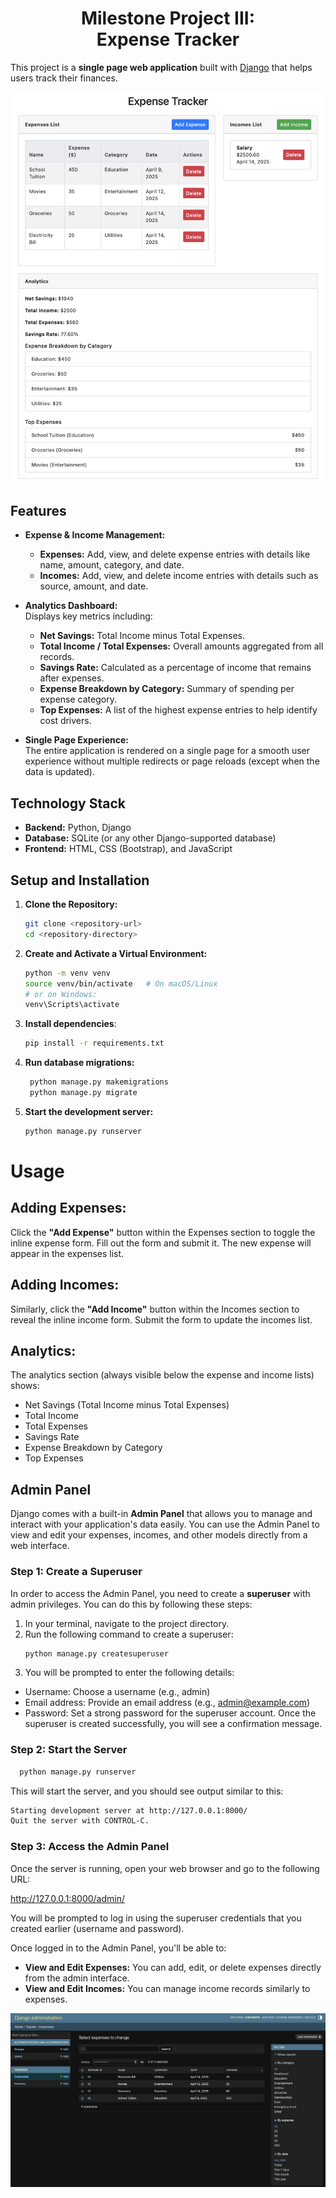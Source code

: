 <h1 align="center">Milestone Project III: <br> Expense Tracker</h1>

This project is a **single page web application** built with [Django](https://www.djangoproject.com/) that helps users track their finances.

![Screenshot of the Application](screenshots/screenshot_of_the_app.png "Screenshot")


## Features

- **Expense & Income Management:**  
  - **Expenses:** Add, view, and delete expense entries with details like name, amount, category, and date.  
  - **Incomes:** Add, view, and delete income entries with details such as source, amount, and date.

- **Analytics Dashboard:**  
  Displays key metrics including:  
  - **Net Savings:** Total Income minus Total Expenses.  
  - **Total Income / Total Expenses:** Overall amounts aggregated from all records.  
  - **Savings Rate:** Calculated as a percentage of income that remains after expenses.  
  - **Expense Breakdown by Category:** Summary of spending per expense category.  
  - **Top Expenses:** A list of the highest expense entries to help identify cost drivers.

- **Single Page Experience:**  
  The entire application is rendered on a single page for a smooth user experience without multiple redirects or page reloads (except when the data is updated).

## Technology Stack

- **Backend:** Python, Django  
- **Database:** SQLite (or any other Django-supported database)  
- **Frontend:** HTML, CSS (Bootstrap), and JavaScript  

## Setup and Installation

1. **Clone the Repository:**
   ```bash
   git clone <repository-url>
   cd <repository-directory>
   
2. **Create and Activate a Virtual Environment:**
   ```bash
   python -m venv venv
   source venv/bin/activate   # On macOS/Linux
   # or on Windows:
   venv\Scripts\activate

3. **Install dependencies**:
   ```bash
   pip install -r requirements.txt

4. **Run database migrations:**
   ```bash
    python manage.py makemigrations
    python manage.py migrate

5. **Start the development server:**
   ```bash
   python manage.py runserver

# Usage

## Adding Expenses:
Click the **"Add Expense"** button within the Expenses section to toggle the inline expense form. Fill out the form and submit it. The new expense will appear in the expenses list.
## Adding Incomes:
Similarly, click the **"Add Income"** button within the Incomes section to reveal the inline income form. Submit the form to update the incomes list.
## Analytics:
The analytics section (always visible below the expense and income lists) shows:
- Net Savings (Total Income minus Total Expenses)
- Total Income
- Total Expenses
- Savings Rate
- Expense Breakdown by Category
- Top Expenses

## Admin Panel

Django comes with a built-in **Admin Panel** that allows you to manage and interact with your application's data easily. You can use the Admin Panel to view and edit your expenses, incomes, and other models directly from a web interface.

### Step 1: Create a Superuser

In order to access the Admin Panel, you need to create a **superuser** with admin privileges. You can do this by following these steps:

1. In your terminal, navigate to the project directory.
2. Run the following command to create a superuser:
   ```bash
   python manage.py createsuperuser
3. You will be prompted to enter the following details:
- Username: Choose a username (e.g., admin)
- Email address: Provide an email address (e.g., admin@example.com)
- Password: Set a strong password for the superuser account.
Once the superuser is created successfully, you will see a confirmation message.

### Step 2: Start the Server
```bash
  python manage.py runserver
```

This will start the server, and you should see output similar to this:
```bash
Starting development server at http://127.0.0.1:8000/
Quit the server with CONTROL-C.
```

### Step 3: Access the Admin Panel
Once the server is running, open your web browser and go to the following URL:

http://127.0.0.1:8000/admin/

You will be prompted to log in using the superuser credentials that you created earlier (username and password).

Once logged in to the Admin Panel, you'll be able to:
- **View and Edit Expenses:** You can add, edit, or delete expenses directly from the admin interface.
- **View and Edit Incomes:** You can manage income records similarly to expenses.

![Screenshot of the Admin Panel](screenshots/screenshot_of_admin_panel.png "Screenshot")














